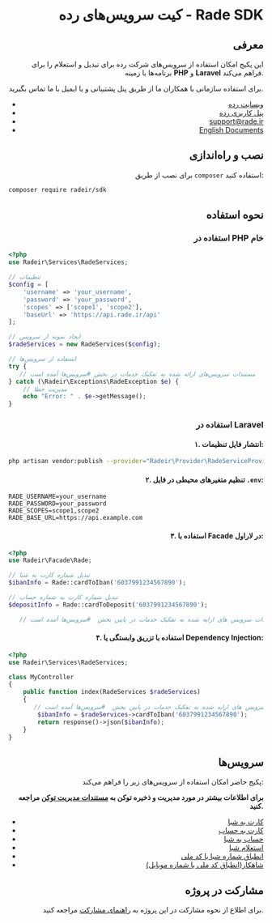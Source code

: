 <div align="right">

# کیت سرویس‌های رده - Rade SDK


## معرفی
این پکیج امکان استفاده از سرویس‌های شرکت رده برای تبدیل و استعلام را برای برنامه‌ها با زمینه **PHP** و **Laravel** فراهم می‌کند.

برای استفاده سازمانی با همکاران ما از طریق پنل پشتیبانی و یا ایمیل با ما تماس بگیرید.

-  [وبسایت رده](https://rade.ir)
- [پنل کاربری رده](https://my.rade.ir)
- [support@rade.ir](mailto:support@rade.ir)
- [English Documents](README.md)

## نصب و راه‌اندازی

برای نصب از طریق `composer` استفاده کنید:
</div>
<div align="left">

```bash
composer require radeir/sdk
```
</div>
<div align="right">

## نحوه استفاده

### استفاده در PHP خام

</div>
<div align="left">

```php
<?php
use Radeir\Services\RadeServices;

// تنظیمات
$config = [
    'username' => 'your_username',
    'password' => 'your_password',
    'scopes' => ['scope1', 'scope2'],
    'baseUrl' => 'https://api.rade.ir/api'
];

// ایجاد نمونه از سرویس
$radeServices = new RadeServices($config);

// استفاده از سرویس‌ها
try {
   // مستندات سرویس‌های ارائه شده به تفکیک خدمات در بخش #سرویس‌ها آمده است
} catch (\Radeir\Exceptions\RadeException $e) {
    // مدیریت خطا
    echo "Error: " . $e->getMessage();
}
```
</div>
<div align="right">

### استفاده در Laravel

#### ۱. انتشار فایل تنظیمات:

</div>
<div align="left">

```bash
php artisan vendor:publish --provider="Radeir\Provider\RadeServiceProvider"
```
</div>
<div align="right">

#### ۲. تنظیم متغیرهای محیطی در فایل `.env`:

</div>
<div align="left">


```
RADE_USERNAME=your_username
RADE_PASSWORD=your_password
RADE_SCOPES=scope1,scope2
RADE_BASE_URL=https://api.example.com
```
</div>
<div align="right">

#### ۳. استفاده با Facade در لاراول:
</div>
<div align="left">

```php
<?php
use Radeir\Facade\Rade;

// تبدیل شماره کارت به شبا
$ibanInfo = Rade::cardToIban('6037991234567890');

// تبدیل شماره کارت به شماره حساب
$depositInfo = Rade::cardToDeposit('6037991234567890');

   // مستندات سرویس های ارایه شده به تفکیک خدمات در پایین بخش  #سرویس‌ها آمده است

```
</div>
<div align="right">

#### ۴. استفاده با تزریق وابستگی یا Dependency Injection:
</div>
<div align="left">

```php
<?php
use Radeir\Services\RadeServices;

class MyController
{
    public function index(RadeServices $radeServices)
    {
       // مستندات سرویس های ارایه شده به تفکیک خدمات در پایین بخش  #سرویس‌ها آمده است
        $ibanInfo = $radeServices->cardToIban('6037991234567890');
        return response()->json($ibanInfo);
    }
}
```
</div>
<div align="right">

## سرویس‌ها

پکیج حاضر امکان استفاده از سرویس‌های زیر را فراهم می‌کند:

 **برای اطلاعات بیشتر در مورد مدیریت و ذخیره توکن به [مستندات مدیریت توکن](docs/fa/token-manager.md) مراجعه کنید.**

- [کارت به شبا](docs/fa/card-to-iban.md)
- [کارت به حساب](docs/fa/card-to-deposit.md)
- [حساب به شبا](docs/fa/deposit-to-iban.md)
- [استعلام شبا](docs/fa/iban-inquiry.md)
- [انطباق شماره شبا با کد ملی](docs/fa/iban-owner-verification.md)
- [شاهکار(انطباق کد ملی با شماره موبایل)](docs/fa/shahkar.md)


## مشارکت در پروژه

برای اطلاع از نحوه مشارکت در این پروژه به [راهنمای مشارکت](docs/fa/contributing.md) مراجعه کنید.

</div>
